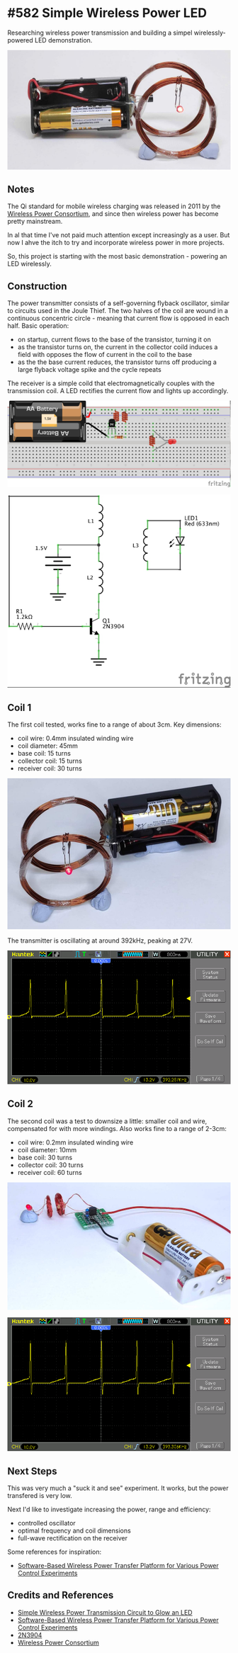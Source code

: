 # #582 Simple Wireless Power LED

Researching wireless power transmission and building a simpel wirelessly-powered LED demonstration.

![Build](./assets/WirelessLed_build.jpg?raw=true)

## Notes

The Qi standard for mobile wireless charging was released in 2011 by the [Wireless Power Consortium](https://www.wirelesspowerconsortium.com/),
and since then wireless power has become pretty mainstream.

In al that time I've not paid much attention except increasingly as a user. But now I ahve the itch to try and incorporate wireless power in more projects.

So, this project is starting with the most basic demonstration - powering an LED wirelessly.

## Construction

The power transmitter consists of a self-governing flyback oscillator, similar to circuits used in the Joule Thief.
The two halves of the coil are wound in a continuous concentric circle - meaning that current flow is opposed in each half. Basic operation:

* on startup, current flows to the base of the transistor, turning it on
* as the transistor turns on, the current in the collector coild induces a field with opposes the flow of current in the coil to the base
* as the the base current reduces, the transistor turns off producing a large flyback voltage spike and the cycle repeats

The receiver is a simple coild that electromagnetically couples with the transmission coil.
A LED rectifies the current flow and lights up accordingly.

![Breadboard](./assets/WirelessLed_bb.jpg?raw=true)

![Schematic](./assets/WirelessLed_schematic.jpg?raw=true)

## Coil 1

The first coil tested, works fine to a range of about 3cm. Key dimensions:

* coil wire: 0.4mm insulated winding wire
* coil diameter: 45mm
* base coil: 15 turns
* collector coil: 15 turns
* receiver coil: 30 turns

![coil_01](./assets/coil_01.jpg?raw=true)

The transmitter is oscillating at around 392kHz, peaking at 27V.

![coil_01_scope](./assets/coil_01_scope.gif?raw=true)

## Coil 2

The second coil was a test to downsize a little: smaller coil and wire, compensated for with more windings. Also works fine to a range of 2-3cm:

* coil wire: 0.2mm insulated winding wire
* coil diameter: 10mm
* base coil: 30 turns
* collector coil: 30 turns
* receiver coil: 60 turns

![coil_02](./assets/coil_02.jpg?raw=true)

![coil_02_scope](./assets/coil_02_scope.gif?raw=true)

## Next Steps

This was very much a "suck it and see" experiment. It works, but the power transfered is very low.

Next I'd like to investigate increasing the power, range and efficiency:

* controlled oscillator
* optimal frequency and coil dimensions
* full-wave rectification on the receiver

Some references for inspiration:

* [Software-Based Wireless Power Transfer Platform for Various Power Control Experiments](https://www.researchgate.net/publication/269301485_Software-Based_Wireless_Power_Transfer_Platform_for_Various_Power_Control_Experiments)


## Credits and References

* [Simple Wireless Power Transmission Circuit to Glow an LED](https://circuitdigest.com/electronic-circuits/simple-wireless-power-transmission-circuit-diagram)
* [Software-Based Wireless Power Transfer Platform for Various Power Control Experiments](https://www.researchgate.net/publication/269301485_Software-Based_Wireless_Power_Transfer_Platform_for_Various_Power_Control_Experiments)
* [2N3904](http://parts.io/detail/5427230/2N3904)
* [Wireless Power Consortium](https://www.wirelesspowerconsortium.com/)
